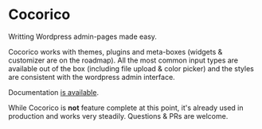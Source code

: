 Cocorico
========
Writting Wordpress admin-pages made easy.

Cocorico works with themes, plugins and meta-boxes (widgets & customizer are on the roadmap). All the most common input types are available out of the box (including file upload & color picker) and the styles are consistent with the wordpress admin interface.

Documentation [is available](https://github.com/y-lohse/Cocorico/wiki).

While Cocorico is **not** feature complete at this point, it's already used in production and works very steadily. Questions & PRs are welcome.
